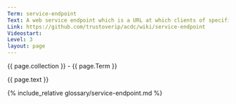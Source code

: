```yaml
---
Term: service-endpoint
Text: A web service endpoint which is a URL at which clients of specific service can get access to the service.
Link: https://github.com/trustoverip/acdc/wiki/service-endpoint
Videostart: 
Level: 3
layout: page
---
```


{{ page.collection }} - {{ page.Term }}

   {{ page.text }}

{% include_relative glossary/service-endpoint.md %}
